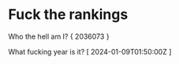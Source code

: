 # Fuck the rankings

Who the hell am I?
{ 2036073 }

What fucking year is it?
[ 2024-01-09T01:50:00Z ]
